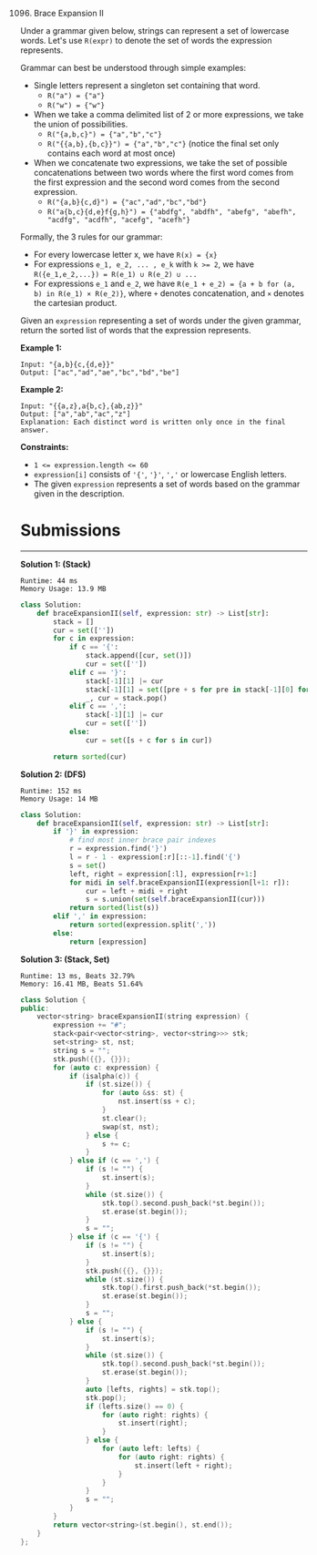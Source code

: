 1096. Brace Expansion II

Under a grammar given below, strings can represent a set of lowercase words.  Let's use `R(expr)` to denote the set of words the expression represents.

Grammar can best be understood through simple examples:

* Single letters represent a singleton set containing that word.
    * `R("a") = {"a"}`
    * `R("w") = {"w"}`
* When we take a comma delimited list of 2 or more expressions, we take the union of possibilities.
    * `R("{a,b,c}") = {"a","b","c"}`
    * `R("{{a,b},{b,c}}") = {"a","b","c"}` (notice the final set only contains each word at most once)
* When we concatenate two expressions, we take the set of possible concatenations between two words where the first word comes from the first expression and the second word comes from the second expression.
    * `R("{a,b}{c,d}") = {"ac","ad","bc","bd"}`
    * `R("a{b,c}{d,e}f{g,h}") = {"abdfg", "abdfh", "abefg", "abefh", "acdfg", "acdfh", "acefg", "acefh"}`

Formally, the 3 rules for our grammar:

* For every lowercase letter x, we have `R(x) = {x}`
* For expressions `e_1, e_2, ... , e_k` with `k >= 2`, we have `R({e_1,e_2,...}) = R(e_1) ∪ R(e_2) ∪ ...`
* For expressions `e_1` and `e_2`, we have `R(e_1 + e_2) = {a + b for (a, b) in R(e_1) × R(e_2)}`, where `+` denotes concatenation, and `×` denotes the cartesian product.

Given an `expression` representing a set of words under the given grammar, return the sorted list of words that the expression represents.

 

**Example 1:**
```
Input: "{a,b}{c,{d,e}}"
Output: ["ac","ad","ae","bc","bd","be"]
```

**Example 2:**
```
Input: "{{a,z},a{b,c},{ab,z}}"
Output: ["a","ab","ac","z"]
Explanation: Each distinct word is written only once in the final answer.
```

**Constraints:**

* `1 <= expression.length <= 60`
* `expression[i]` consists of `'{'`, `'}'`, `','` or lowercase English letters.
* The given `expression` represents a set of words based on the grammar given in the description.

# Submissions
---
**Solution 1: (Stack)**
```
Runtime: 44 ms
Memory Usage: 13.9 MB
```
```python
class Solution:
    def braceExpansionII(self, expression: str) -> List[str]:
        stack = []
        cur = set([''])
        for c in expression:
            if c == '{':
                stack.append([cur, set()])
                cur = set([''])
            elif c == '}':
                stack[-1][1] |= cur
                stack[-1][1] = set([pre + s for pre in stack[-1][0] for s in stack[-1][1]])
                _, cur = stack.pop()
            elif c == ',':
                stack[-1][1] |= cur
                cur = set([''])
            else:
                cur = set([s + c for s in cur])

        return sorted(cur)
```

**Solution 2: (DFS)**
```
Runtime: 152 ms
Memory Usage: 14 MB
```
```python
class Solution:
    def braceExpansionII(self, expression: str) -> List[str]:
        if '}' in expression:
			# find most inner brace pair indexes
            r = expression.find('}')
            l = r - 1 - expression[:r][::-1].find('{')
            s = set()
            left, right = expression[:l], expression[r+1:]
            for midi in self.braceExpansionII(expression[l+1: r]):
                cur = left + midi + right
                s = s.union(set(self.braceExpansionII(cur)))
            return sorted(list(s))
        elif ',' in expression:
            return sorted(expression.split(','))
        else:
            return [expression]
```

**Solution 3: (Stack, Set)**
```
Runtime: 13 ms, Beats 32.79%
Memory: 16.41 MB, Beats 51.64%
```
```c++
class Solution {
public:
    vector<string> braceExpansionII(string expression) {
        expression += "#";
        stack<pair<vector<string>, vector<string>>> stk;
        set<string> st, nst;
        string s = "";
        stk.push({{}, {}});
        for (auto c: expression) {
            if (isalpha(c)) {
                if (st.size()) {
                    for (auto &ss: st) {
                        nst.insert(ss + c);
                    }
                    st.clear();
                    swap(st, nst);
                } else {
                    s += c;
                }
            } else if (c == ',') {
                if (s != "") {
                    st.insert(s);
                }
                while (st.size()) {
                    stk.top().second.push_back(*st.begin());
                    st.erase(st.begin());
                }
                s = "";
            } else if (c == '{') {
                if (s != "") {
                    st.insert(s);
                }
                stk.push({{}, {}});
                while (st.size()) {
                    stk.top().first.push_back(*st.begin());
                    st.erase(st.begin());
                }
                s = "";
            } else {
                if (s != "") {
                    st.insert(s);
                }
                while (st.size()) {
                    stk.top().second.push_back(*st.begin());
                    st.erase(st.begin());
                }
                auto [lefts, rights] = stk.top();
                stk.pop();
                if (lefts.size() == 0) {
                    for (auto right: rights) {
                        st.insert(right);
                    }
                } else {
                    for (auto left: lefts) {
                        for (auto right: rights) {
                            st.insert(left + right);
                        }
                    }
                }
                s = "";
            }
        }
        return vector<string>(st.begin(), st.end());
    }
};
```
